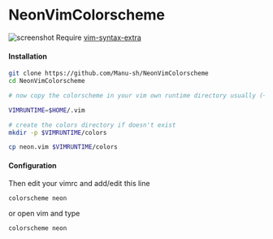# NeonVimColorscheme

![screenshot](https://anonimag.es/image/JT9hZtT)
Require [vim-syntax-extra](https://github.com/justinmk/vim-syntax-extra)

#### Installation
```bash
git clone https://github.com/Manu-sh/NeonVimColorscheme
cd NeonVimColorscheme

# now copy the colorscheme in your vim own runtime directory usually (~/.vim)

VIMRUNTIME=$HOME/.vim

# create the colors directory if doesn't exist
mkdir -p $VIMRUNTIME/colors

cp neon.vim $VIMRUNTIME/colors
```

#### Configuration
Then edit your vimrc and add/edit this line
```vim
colorscheme neon
```

or open vim and type
```vim
colorscheme neon
```
